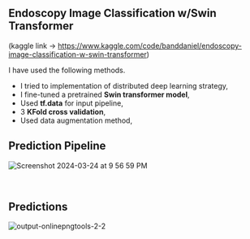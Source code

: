 ## Endoscopy Image Classification w/Swin Transformer

(kaggle link -> https://www.kaggle.com/code/banddaniel/endoscopy-image-classification-w-swin-transformer)

I have used the following methods.

* I tried to implementation of distributed deep learning strategy,
* I fine-tuned a pretrained <b>Swin transformer model</b>,
* Used <b>tf.data</b> for input pipeline,
* 3 <b>KFold cross validation</b>,
* Used data augmentation method,


## Prediction Pipeline
![Screenshot 2024-03-24 at 9 56 59 PM](https://github.com/john-fante/my-deep-learning-projects/assets/50263592/d6206fc4-e28f-4866-a9f9-5ee8500238ca)


<br>

## Predictions

![output-onlinepngtools-2-2](https://github.com/john-fante/my-deep-learning-projects/assets/50263592/65124a5d-139d-4cdf-a655-23f14e252cd6)


